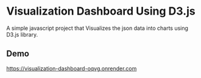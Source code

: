 
# Visualization Dashboard Using D3.js

A simple javascript project that Visualizes the json data into charts using D3.js library.


## Demo

https://visualization-dashboard-oqvg.onrender.com
